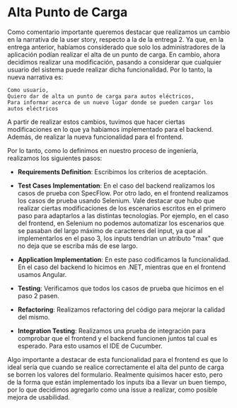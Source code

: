 # Alta Punto de Carga

Como comentario importante queremos destacar que realizamos un cambio en la narrativa de la user story, respecto a la de la entrega 2. Ya que, en la entrega anterior, habíamos considerado que solo los administradores de la aplicación podían realizar el alta de un punto de carga. En cambio, ahora decidimos realizar una modificación, pasando a considerar que cualquier usuario del sistema puede realizar dicha funcionalidad. Por lo tanto, la nueva narrativa es:

```
Como usuario,
Quiero dar de alta un punto de carga para autos eléctricos,
Para informar acerca de un nuevo lugar donde se pueden cargar los autos eléctricos
```

A partir de realizar estos cambios, tuvimos que hacer ciertas modificaciones en lo que ya habíamos implementado para el backend. Además, de realizar la nueva funcionalidad para el frontend.

Por lo tanto, como lo definimos en nuestro proceso de ingeniería, realizamos los siguientes pasos:

- **Requirements Definition**: Escribimos los criterios de aceptación.

- **Test Cases Implementation**: En el caso del backend realizamos los casos de prueba con SpecFlow. Por otro lado, en el frontend realizamos los casos de prueba usando Selenium. Vale destacar que hubo que realizar ciertas modificaciones de los escenarios escritos en el primero paso para adaptarlos a las distintas tecnologías. Por ejemplo, en el caso del frontend, en Selenium no podemos automatizar los escenarios que se pasaban del largo máximo de caracteres del input, ya que al implementarlos en el paso 3, los inputs tendrían un atributo "max" que no deja que se escriba más de ese largo.

- **Application Implementation**: En este paso codificamos la funcionalidad. En el caso del backend lo hicimos en .NET, mientras que en el frontend usamos Angular.

- **Testing**: Verificamos que todos los casos de prueba que hicimos en el paso 2 pasen.

- **Refactoring**: Realizamos refactoring del código para mejorar la calidad del mismo.

- **Integration Testing**: Realizamos una prueba de integración para comprobar que el frontend y el backend funcionen juntos tal cual es esperado. Para esto usamos el IDE de Cucumber.

Algo importante a destacar de esta funcionalidad para el frontend es que lo ideal sería que cuando se realice correctamente el alta del punto de carga se borren los valores del formulario. Realmente quisimos hacer esto, pero de la forma que están implementado los inputs iba a llevar un buen tiempo, por lo que decidimos agregarlo como una issue a realizar, como posible mejora de usabilidad. 
